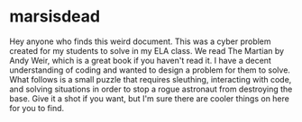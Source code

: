 # marsisdead

Hey anyone who finds this weird document. This was a cyber problem created for my students to solve in my ELA class.
We read The Martian by Andy Weir, which is a great book if you haven't read it.
I have a decent understanding of coding and wanted to design a problem for them to solve.
What follows is a small puzzle that requires sleuthing, interacting with code, and solving situations in order to stop a rogue astronaut from destroying the base.
Give it a shot if you want, but I'm sure there are cooler things on here for you to find.

